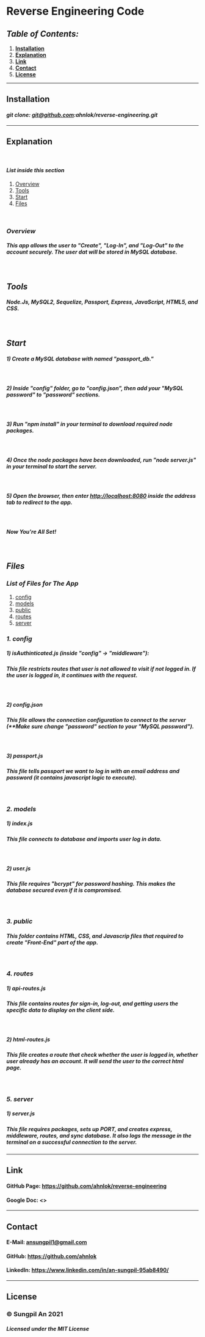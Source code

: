 # **Reverse Engineering Code**
## _Table of Contents:_
1. **[Installation](#installation)**
2. **[Explanation](#explanation)**
3. **[Link](#link)**
4. **[Contact](#contact)**
5. **[License](#license)**
---
## **Installation**
#### **_git clone: git@github.com:ahnlok/reverse-engineering.git_**
---

## **Explanation**
<br />

#### **_List inside this section_**
1. [Overview](#overview)
2. [Tools](#tools)
3. [Start](#start)
4. [Files](#files)
<br />

### **_Overview_**
##### _This app allows the user to "Create", "Log-In", and "Log-Out" to the account securely. The user dat will be stored in MySQL database._
<br />

## **_Tools_**
##### _Node.Js, MySQL2, Sequelize, Passport, Express, JavaScript, HTML5, and CSS._
<br />

## **_Start_**
##### _1) Create a MySQL database with named "passport_db."_
<br />

##### _2) Inside "config" folder, go to "config.json", then add your "MySQL password" to "password" sections._
<br />

##### _3) Run "npm install" in your terminal to download required node packages._
<br />

##### _4) Once the node packages have been downloaded, run "node server.js" in your terminal to start the server._
<br />

##### _5) Open the browser, then enter <http://localhost:8080> inside the address tab to redirect to the app._
<br />

##### **_Now You're All Set!_**
<br />

## **_Files_**
### **_List of Files for The App_**
1. [config](#config)
2. [models](#models)
3. [public](#public)
4. [routes](#routes)
5. [server](#server)

### **_1. config_**
##### **1) isAuthinticated.js (inside "config" -> "middleware"):**
##### _This file restricts routes that user is not allowed to visit if not logged in. If the user is logged in, it continues with the request._
<br />

##### **2) config.json**
##### _This file allows the connection configuration to connect to the server (**Make sure change "password" section to your "MySQL password")._
<br />

##### **3) passport.js**
##### _This file tells passport we want to log in with an email address and password (it contains javascript logic to execute)._
<br />

### **_2. models_**
##### **1) index.js**
##### _This file connects to database and imports user log in data._
<br /> 

##### **2) user.js**
##### _This file requires "bcrypt" for password hashing. This makes the database secured even if it is compromised._
<br />

### **_3. public_**
##### **This folder contains HTML, CSS, and Javascrip files that required to create "Front-End" part of the app.**
<br />

### **_4. routes_**
##### **1) api-routes.js**
##### _This file contains routes for sign-in, log-out, and getting users the specific data to display on the client side._
<br />

##### **2) html-routes.js**
##### _This file creates a route that check whether the user is logged in, whether user already has an account. It will send the user to the correct html page._
<br />

### **_5. server_**
##### **1) server.js**
##### _This file requires packages, sets up PORT, and creates express, middleware, routes, and sync database. It also logs the message in the terminal on a successful connection to the server._



---
## **Link**
#### **GitHub Page: <https://github.com/ahnlok/reverse-engineering>**
#### **Google Doc: <>**
---
## **Contact**
#### **E-Mail: <ansungpil1@gmail.com>**
#### **GitHub: <https://github.com/ahnlok>**
#### **LinkedIn: <https://www.linkedin.com/in/an-sungpil-95ab8490/>**
---
## **License**
### **© Sungpil An 2021**
#### _Licensed under the MIT License_
